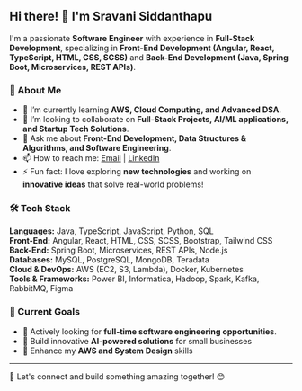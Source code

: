 ## Hi there! 👋 I'm Sravani Siddanthapu

I'm a passionate **Software Engineer** with experience in **Full-Stack Development**, specializing in **Front-End Development (Angular, React, TypeScript, HTML, CSS, SCSS)** and **Back-End Development (Java, Spring Boot, Microservices, REST APIs)**.
### 🚀 About Me
- 🌱 I’m currently learning **AWS, Cloud Computing, and Advanced DSA**.
- 👯 I’m looking to collaborate on **Full-Stack Projects, AI/ML applications, and Startup Tech Solutions**.
- 💬 Ask me about **Front-End Development, Data Structures & Algorithms, and Software Engineering**.
- 📫 How to reach me: [Email](mailto:siddanthapusravani@gmail.com) | [LinkedIn](https://www.linkedin.com/in/sravani-siddanthapu/)
- ⚡ Fun fact: I love exploring **new technologies** and working on **innovative ideas** that solve real-world problems!

### 🛠️ Tech Stack
**Languages:** Java, TypeScript, JavaScript, Python, SQL  
**Front-End:** Angular, React, HTML, CSS, SCSS, Bootstrap, Tailwind CSS  
**Back-End:** Spring Boot, Microservices, REST APIs, Node.js  
**Databases:** MySQL, PostgreSQL, MongoDB, Teradata  
**Cloud & DevOps:** AWS (EC2, S3, Lambda), Docker, Kubernetes  
**Tools & Frameworks:** Power BI, Informatica, Hadoop, Spark, Kafka, RabbitMQ, Figma  

### 📌 Current Goals
- 🔹 Actively looking for **full-time software engineering opportunities**.
- 🔹 Build innovative **AI-powered solutions** for small businesses
- 🔹 Enhance my **AWS and System Design** skills


---
🚀 Let's connect and build something amazing together! 😊
